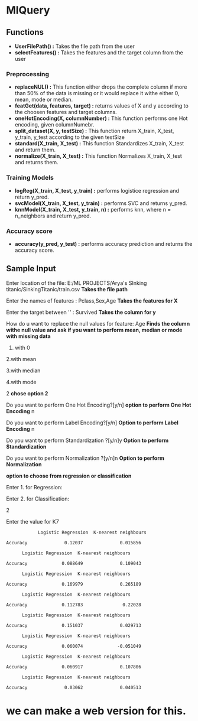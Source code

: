 # MlQuery

## Functions
* **UserFilePath() :** Takes the file path from the user
* **selectFeatures() :** Takes the features and the target column from the user

### Preprocessing
* **replaceNUL() :** This function either drops the complete column if more than 50% of the data is missing or it would replace it withe either 0, mean, mode or median.
* **featGet(data, features, target) :** returns values of X and y according to the choosen features and target columns.
* **oneHotEncoding(X, columnNumber) :** This function performs one Hot encoding, given columnNumebr.
* **split_dataset(X, y, testSize) :** This function return X_train, X_test, y_train, y_test according
                                      to the given testSize
* **standard(X_train, X_test) :** This function Standardizes X_train, X_test and return them.
* **normalize(X_train, X_test) :** This function Normalizes X_train, X_test and returns them.
### Training Models
* **logReg(X_train, X_test, y_train) :** performs logistice regression and return y_pred.
* **svcModel(X_train, X_test, y_train) :** performs SVC and returns y_pred.
* **knnModel(X_train, X_test, y_train, n) :** performs knn, where n = n_neighbors and return y_pred.
### Accuracy score
* **accuracy(y_pred, y_test) :** performs accuracy prediction and returns the accuracy score.
 ## Sample Input
Enter location of the file: E:/ML PROJECTS/Arya's SInking titanic/SinkingTitanic/train.csv **Takes the file path**

Enter the names of features : Pclass,Sex,Age **Takes the features for X**

Enter the target between '' : Survived **Takes the column for y**

How do u want to replace the null values for feature:  Age **Finds the column withe null value and ask if you want to perform mean, median or mode with missing data**

1. with 0

2.with mean

3.with median

4.with mode

2 **chose option 2**

Do you want to perform One Hot Encoding?[y/n] **option to perform One Hot Encoding**
n

Do you want to perform Label Encoding?[y/n] **Option to perform Label Encoding**
n

Do you want to perform Standardization ?[y/n]y **Option to perform Standardization**

Do you want to perform Normalization ?[y/n]n **Option to perform Normalization**

**option to choose from regression or classification**

Enter 1. for Regression: 

Enter 2. for Classification: 

2

Enter the value for K7

                Logistic Regression  K-nearest neighbours

    Accuracy              0.12037              0.015856
          
          Logistic Regression  K-nearest neighbours

    Accuracy             0.088649              0.109043
          
          Logistic Regression  K-nearest neighbours

    Accuracy             0.169979              0.265189
          
          Logistic Regression  K-nearest neighbours

    Accuracy             0.112783               0.22028
          
          Logistic Regression  K-nearest neighbours

    Accuracy             0.151037              0.029713
          
          Logistic Regression  K-nearest neighbours

    Accuracy             0.060074             -0.051049
          
          Logistic Regression  K-nearest neighbours

    Accuracy             0.060917              0.107806
          
          Logistic Regression  K-nearest neighbours

    Accuracy              0.03062              0.040513



# we can make a web version for this.
